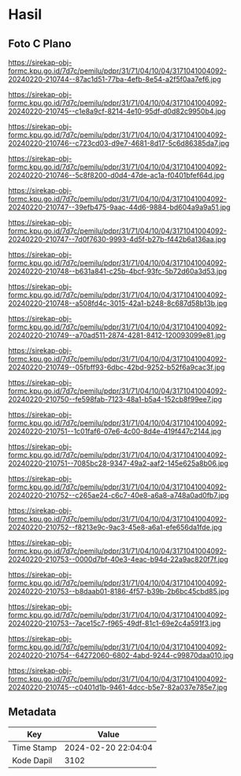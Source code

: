 # Hasil

## Foto C Plano

https://sirekap-obj-formc.kpu.go.id/7d7c/pemilu/pdpr/31/71/04/10/04/3171041004092-20240220-210744--87ac1d51-77ba-4efb-8e54-a2f5f0aa7ef6.jpg

https://sirekap-obj-formc.kpu.go.id/7d7c/pemilu/pdpr/31/71/04/10/04/3171041004092-20240220-210745--c1e8a9cf-8214-4e10-95df-d0d82c9950b4.jpg

https://sirekap-obj-formc.kpu.go.id/7d7c/pemilu/pdpr/31/71/04/10/04/3171041004092-20240220-210746--c723cd03-d9e7-4681-8d17-5c6d86385da7.jpg

https://sirekap-obj-formc.kpu.go.id/7d7c/pemilu/pdpr/31/71/04/10/04/3171041004092-20240220-210746--5c8f8200-d0d4-47de-ac1a-f0401bfef64d.jpg

https://sirekap-obj-formc.kpu.go.id/7d7c/pemilu/pdpr/31/71/04/10/04/3171041004092-20240220-210747--39efb475-9aac-44d6-9884-bd604a9a9a51.jpg

https://sirekap-obj-formc.kpu.go.id/7d7c/pemilu/pdpr/31/71/04/10/04/3171041004092-20240220-210747--7d0f7630-9993-4d5f-b27b-f442b6a136aa.jpg

https://sirekap-obj-formc.kpu.go.id/7d7c/pemilu/pdpr/31/71/04/10/04/3171041004092-20240220-210748--b631a841-c25b-4bcf-93fc-5b72d60a3d53.jpg

https://sirekap-obj-formc.kpu.go.id/7d7c/pemilu/pdpr/31/71/04/10/04/3171041004092-20240220-210748--a508fd4c-3015-42a1-b248-8c687d58b13b.jpg

https://sirekap-obj-formc.kpu.go.id/7d7c/pemilu/pdpr/31/71/04/10/04/3171041004092-20240220-210749--a70ad511-2874-4281-8412-120093099e81.jpg

https://sirekap-obj-formc.kpu.go.id/7d7c/pemilu/pdpr/31/71/04/10/04/3171041004092-20240220-210749--05fbff93-6dbc-42bd-9252-b52f6a9cac3f.jpg

https://sirekap-obj-formc.kpu.go.id/7d7c/pemilu/pdpr/31/71/04/10/04/3171041004092-20240220-210750--fe598fab-7123-48a1-b5a4-152cb8f99ee7.jpg

https://sirekap-obj-formc.kpu.go.id/7d7c/pemilu/pdpr/31/71/04/10/04/3171041004092-20240220-210751--1c01faf6-07e6-4c00-8d4e-419f447c2144.jpg

https://sirekap-obj-formc.kpu.go.id/7d7c/pemilu/pdpr/31/71/04/10/04/3171041004092-20240220-210751--7085bc28-9347-49a2-aaf2-145e625a8b06.jpg

https://sirekap-obj-formc.kpu.go.id/7d7c/pemilu/pdpr/31/71/04/10/04/3171041004092-20240220-210752--c265ae24-c6c7-40e8-a6a8-a748a0ad0fb7.jpg

https://sirekap-obj-formc.kpu.go.id/7d7c/pemilu/pdpr/31/71/04/10/04/3171041004092-20240220-210752--f8213e9c-9ac3-45e8-a6a1-efe656da1fde.jpg

https://sirekap-obj-formc.kpu.go.id/7d7c/pemilu/pdpr/31/71/04/10/04/3171041004092-20240220-210753--0000d7bf-40e3-4eac-b94d-22a9ac820f7f.jpg

https://sirekap-obj-formc.kpu.go.id/7d7c/pemilu/pdpr/31/71/04/10/04/3171041004092-20240220-210753--b8daab01-8186-4f57-b39b-2b6bc45cbd85.jpg

https://sirekap-obj-formc.kpu.go.id/7d7c/pemilu/pdpr/31/71/04/10/04/3171041004092-20240220-210753--7ace15c7-f965-49df-81c1-69e2c4a591f3.jpg

https://sirekap-obj-formc.kpu.go.id/7d7c/pemilu/pdpr/31/71/04/10/04/3171041004092-20240220-210754--64272060-6802-4abd-9244-c99870daa010.jpg

https://sirekap-obj-formc.kpu.go.id/7d7c/pemilu/pdpr/31/71/04/10/04/3171041004092-20240220-210745--c0401d1b-9461-4dcc-b5e7-82a037e785e7.jpg


## Metadata

| Key        | Value               |
| ---------- | ------------------- |
| Time Stamp | 2024-02-20 22:04:04 |
| Kode Dapil | 3102                |



